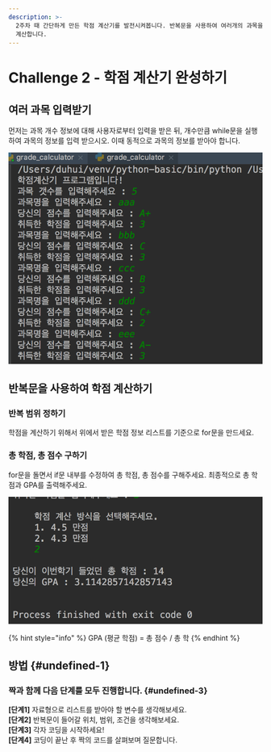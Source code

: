 ```yaml
---
description: >-
  2주차 때 간단하게 만든 학점 계산기를 발전시켜봅니다. 반복문을 사용하여 여러개의 과목을 입력받고, 여러개의 과목에 대하여 평균 학점을
  계산합니다.
---
```


# Challenge 2 - 학점 계산기 완성하기

## 여러 과목 입력받기

먼저는 과목 개수 정보에 대해 사용자로부터 입력을 받은 뒤, 개수만큼 while문을 실행하여 과목의 정보를 입력 받으시오. 이때 동적으로 과목의 정보를 받아야 합니다.

![&#xC5EC;&#xB7EC; &#xACFC;&#xBAA9; &#xC785;&#xB825;&#xBC1B;&#xAE30;](../../.gitbook/assets/image%20%2848%29.png)

## 반복문을 사용하여 학점 계산하기

### 반복 범위 정하기

학점을 계산하기 위해서 위에서 받은 학점 정보 리스트를 기준으로 for문을 만드세요.

### 총 학점, 총 점수 구하기

for문을 돌면서 if문 내부를 수정하여 총 학점, 총 점수를 구해주세요. 최종적으로 총 학점과 GPA를 출력해주세요.

![&#xCD9C;&#xB825; &#xBAA8;&#xC2B5;](../../.gitbook/assets/image%20%2822%29.png)

{% hint style="info" %}
GPA \(평균 학점\) = 총 점수 / 총 학
{% endhint %}

## 방법 {#undefined-1}

### **짝과 함께 다음 단계를 모두 진행합니다.** {#undefined-3}

**\[단계1\]** 자료형으로 리스트를 받아야 할 변수를 생각해보세요.   
**\[단계2\]** 반복문이 들어갈 위치, 범위, 조건을 생각해보세요.   
**\[단계3\]** 각자 코딩을 시작하세요!  
**\[단계4\]** 코딩이 끝난 후 짝의 코드를 살펴보며 질문합니다.


